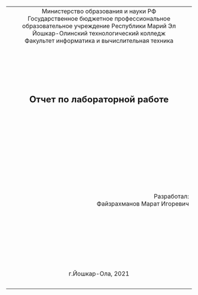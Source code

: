 <table style="width: 100%;">
  <tr>
    <td style="text-align: center; border: none;">
    Министерство образования и науки РФ<br>
Государственное бюджетное профессиональное образовательное учреждение Республики Марий Эл<br>
Йошкар-Олинский технологический колледж<br>
Факультет информатика и вычислительная техника<br><br>
</td><br>
	
  </tr>
  <tr>
    <td style="text-align: center; border: none; height: 15em;"><h2>Отчет по лабораторной работе</h2></td>
  </tr>
  <tr>
    <td style="text-align: right; border: none; height: 20em;">
      Разработал:<br/>
      Файзрахманов Марат Игоревич
    </td>
  </tr>
  <tr>
    <td style="text-align: center; border: none; height: 5em;">
    г.Йошкар-Ола, 2021</td>
  </tr>
</table>